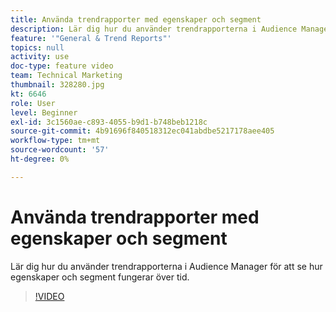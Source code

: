 ```yaml
---
title: Använda trendrapporter med egenskaper och segment
description: Lär dig hur du använder trendrapporterna i Audience Manager för att se hur egenskaper och segment fungerar över tid.
feature: '"General & Trend Reports"'
topics: null
activity: use
doc-type: feature video
team: Technical Marketing
thumbnail: 328280.jpg
kt: 6646
role: User
level: Beginner
exl-id: 3c1560ae-c893-4055-b9d1-b748beb1218c
source-git-commit: 4b91696f840518312ec041abdbe5217178aee405
workflow-type: tm+mt
source-wordcount: '57'
ht-degree: 0%

---
```


# Använda trendrapporter med egenskaper och segment

Lär dig hur du använder trendrapporterna i Audience Manager för att se hur egenskaper och segment fungerar över tid.

>[!VIDEO](https://video.tv.adobe.com/v/328280/?quality=12&learn=on)
